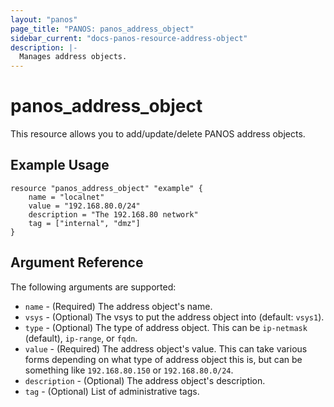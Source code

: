 ```yaml
---
layout: "panos"
page_title: "PANOS: panos_address_object"
sidebar_current: "docs-panos-resource-address-object"
description: |-
  Manages address objects.
---
```


# panos_address_object

This resource allows you to add/update/delete PANOS address objects.

## Example Usage

```hcl
resource "panos_address_object" "example" {
    name = "localnet"
    value = "192.168.80.0/24"
    description = "The 192.168.80 network"
    tag = ["internal", "dmz"]
}
```

## Argument Reference

The following arguments are supported:

* `name` - (Required) The address object's name.
* `vsys` - (Optional) The vsys to put the address object into (default:
  `vsys1`).
* `type` - (Optional) The type of address object.  This can be `ip-netmask`
  (default), `ip-range`, or `fqdn`.
* `value` - (Required) The address object's value.  This can take various
  forms depending on what type of address object this is, but can be something
  like `192.168.80.150` or `192.168.80.0/24`.
* `description` - (Optional) The address object's description.
* `tag` - (Optional) List of administrative tags.
